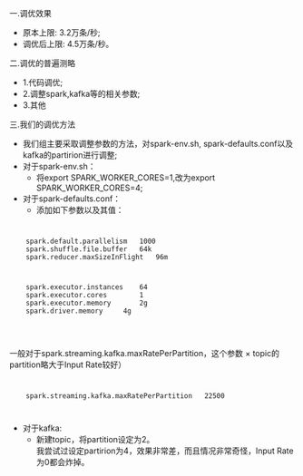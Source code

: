 一.调优效果
- 原本上限: 3.2万条/秒;
- 调优后上限: 4.5万条/秒。

二.调优的普遍测略
- 1.代码调优;
- 2.调整spark,kafka等的相关参数;
- 3.其他

三.我们的调优方法
- 我们组主要采取调整参数的方法，对spark-env.sh, spark-defaults.conf以及kafka的partirion进行调整;
- 对于spark-env.sh：
	- 将export SPARK_WORKER_CORES=1,改为export SPARK_WORKER_CORES=4;
- 对于spark-defaults.conf：
	- 添加如下参数以及其值：
#
		spark.default.parallelism	1000
		spark.shuffle.file.buffer	64k
		spark.reducer.maxSizeInFlight 	96m

#
		spark.executor.instances	64
		spark.executor.cores		1
		spark.executor.memory		2g
		spark.driver.memory		4g
#
<br>一般对于spark.streaming.kafka.maxRatePerPartition，这个参数 × topic的partition略大于Input Rate较好）		
#
		spark.streaming.kafka.maxRatePerPartition 	22500
#

- 对于kafka:
	- 新建topic，将partition设定为2。
<br>我尝试过设定partirion为4，效果非常差，而且情况非常奇怪，Input Rate为0都会炸掉。
